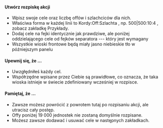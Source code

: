 #### Utwórz rozpiskę akcji
* Wpisz swoje cele oraz liczbę offów i szlachciców dla nich.
* Właściwa forma w każdej linii to
<span class="md-correct2">Kordy:Off:Szlachta</span> , np.
<span class="md-correct2">500|500:10:4</span> , zobacz zakładkę Przykłady.
* Dodaj cele na fejki identycznie jak prawdziwe, ale poniżej oddzielającego cele od fejków separatora <span class="md-correct2">---</span> który jest wymagany
* Wszystkie wioski frontowe będą miały jasno niebieskie tło w późniejszym panelu
#### Upewnij się, że ...
* Uwzgłędniłeś każdy cel.
* Współrzędne wpisane przez Ciebie są prawidłowe, co oznacza, że ​​taka wioska istnieje w świecie zdefiniowany wcześniej w rozpisce.
#### Pamiętaj, że ...
* Zawsze możesz powrócić z powrotem tutaj po rozpisaniu akcji, ale utracisz cały postęp.
* Offy poniżej 19 000 jednostek nie zostaną domyślnie rozpisane.
* Możesz zawsze dodawać i usuwać cele w następnych zakładkach.